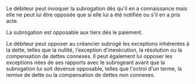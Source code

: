 Le débiteur peut invoquer la subrogation dès qu'il en a connaissance mais elle ne peut lui être opposée que si elle lui a été notifiée ou s'il en a pris acte.


La subrogation est opposable aux tiers dès le paiement.


Le débiteur peut opposer au créancier subrogé les exceptions inhérentes à la dette, telles que la nullité, l'exception d'inexécution, la résolution ou la compensation de dettes connexes. Il peut également lui opposer les exceptions nées de ses rapports avec le subrogeant avant que la subrogation lui soit devenue opposable, telles que l'octroi d'un terme, la remise de dette ou la compensation de dettes non connexes.

